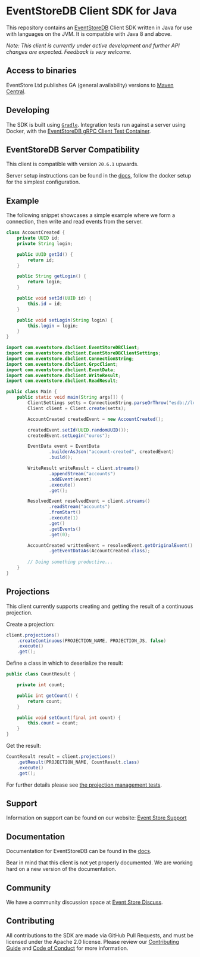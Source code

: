 # EventStoreDB Client SDK for Java

This repository contains an [EventStoreDB][es] Client SDK written in Java for use with languages on the JVM. It is
compatible with Java 8 and above.

*Note: This client is currently under active development and further API changes are expected. Feedback is very welcome.*

## Access to binaries
EventStore Ltd publishes GA (general availability) versions to [Maven Central].

## Developing

The SDK is built using [`Gradle`][gradle]. Integration tests run against a server using Docker, with the [EventStoreDB gRPC
Client Test Container][container].

## EventStoreDB Server Compatibility

This client is compatible with version `20.6.1` upwards.

Server setup instructions can be found in the [docs], follow the docker setup for the simplest configuration.

## Example

The following snippet showcases a simple example where we form a connection, then write and read events from the server.

```java
class AccountCreated {
    private UUID id;
    private String login;

    public UUID getId() {
        return id;
    }

    public String getLogin() {
        return login;
    }

    public void setId(UUID id) {
        this.id = id;
    }

    public void setLogin(String login) {
        this.login = login;
    }
}
```
```java
import com.eventstore.dbclient.EventStoreDBClient;
import com.eventstore.dbclient.EventStoreDBClientSettings;
import com.eventstore.dbclient.ConnectionString;
import com.eventstore.dbclient.GrpcClient;
import com.eventstore.dbclient.EventData;
import com.eventstore.dbclient.WriteResult;
import com.eventstore.dbclient.ReadResult;

public class Main {
    public static void main(String args[]) {
        ClientSettings setts = ConnectionString.parseOrThrow("esdb://localhost:2113");
        Client client = Client.create(setts);                        

        AccountCreated createdEvent = new AccountCreated();

        createdEvent.setId(UUID.randomUUID());
        createdEvent.setLogin("ouros");

        EventData event = EventData
                .builderAsJson("account-created", createdEvent)
                .build();

        WriteResult writeResult = client.streams()
                .appendStream("accounts")
                .addEvent(event)
                .execute()
                .get();

        ResolvedEvent resolvedEvent = client.streams()
                .readStream("accounts")
                .fromStart()
                .execute(1)
                .get()
                .getEvents()
                .get(0);

        AccountCreated writtenEvent = resolvedEvent.getOriginalEvent()
                .getEventDataAs(AccountCreated.class);
    
        // Doing something productive...
    }
}
```

## Projections

This client currently supports creating and getting the result of a continuous projection.

Create a projection:
```java
client.projections()
    .createContinuous(PROJECTION_NAME, PROJECTION_JS, false)
    .execute()
    .get();
```

Define a class in which to deserialize the result:
```java
public class CountResult {

    private int count;

    public int getCount() {
        return count;
    }

    public void setCount(final int count) {
        this.count = count;
    }
}
```

Get the result:
```java
CountResult result = client.projections()
    .getResult(PROJECTION_NAME, CountResult.class)
    .execute()
    .get();
```

For further details please see [the projection management tests](src/test/java/com/eventstore/dbclient/ProjectionManagementTests.java).

## Support

Information on support can be found on our website: [Event Store Support][support]

## Documentation

Documentation for EventStoreDB can be found in the [docs].

Bear in mind that this client is not yet properly documented. We are working hard on a new version of the documentation.

## Community

We have a community discussion space at [Event Store Discuss][discuss].

## Contributing

All contributions to the SDK are made via GitHub Pull Requests, and must be licensed under the Apache 2.0 license. Please
review our [Contributing Guide][contributing] and [Code of Conduct][code-of-conduct] for more information.

[es]: https://eventstore.com
[gradle]: https://gradle.org
[container]: https://github.com/EventStore/EventStore-Client-gRPC-TestData
[contributing]: https://github.com/EventStore/EventStoreDB-Client-Java/tree/master/CONTRIBUTING.md
[code-of-conduct]: https://github.com/EventStore/EventStoreDB-Client-Java/tree/master/CODE-OF-CONDUCT.md
[support]: https://eventstore.com/support/
[docs]: https://developers.eventstore.com/server/20.6/server/installation/
[discuss]: https://discuss.eventstore.com/
[Maven Central]: https://search.maven.org/artifact/com.eventstore/db-client-java
